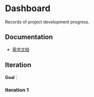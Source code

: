 # Dashboard
Records of project development progress.

## Documentation
- [需求文档]()

## Iteration
**Goal**：

### Iteration 1
